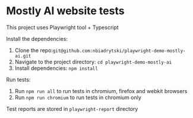 # Mostly AI website tests
This project uses Playwright tool + Typescript

Install the dependencies:
1. Clone the repo:```git@github.com:nbiadrytski/playwright-demo-mostly-ai.git```
2. Navigate to the project directory: ```cd playwright-demo-mostly-ai```
3. Install dependencies: ```npm install```

Run tests:
1. Run `npm run all` to run tests in chromium, firefox and webkit browsers
2. Run `npm run chromium` to run tests in chromium only

Test reports are stored in `playwright-report` directory
